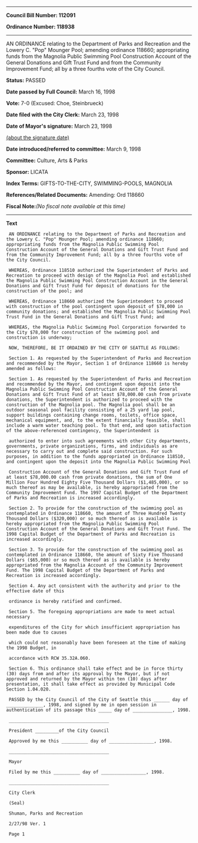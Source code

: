 

********

**Council Bill Number: 112091**
   
**Ordinance Number: 118938**
********

 AN ORDINANCE relating to the Department of Parks and Recreation and the Lowery C. "Pop" Mounger Pool; amending ordinance 118660; appropriating funds from the Magnolia Public Swimming Pool Construction Account of the General Donations and Gift Trust Fund and from the Community Improvement Fund; all by a three fourths vote of the City Council.

**Status:** PASSED
   
**Date passed by Full Council:** March 16, 1998
   
**Vote:** 7-0 (Excused: Choe, Steinbrueck)
   
**Date filed with the City Clerk:** March 23, 1998
   
**Date of Mayor's signature:** March 23, 1998
   
[(about the signature date)](/~public/approvaldate.htm)
   
   
   
**Date introduced/referred to committee:** March 9, 1998
   
**Committee:** Culture, Arts & Parks
   
**Sponsor:** LICATA
   
   
**Index Terms:** GIFTS-TO-THE-CITY, SWIMMING-POOLS, MAGNOLIA

**References/Related Documents:** Amending: Ord 118660

**Fiscal Note:**_(No fiscal note available at this time)_

********

**Text**
   
```
 AN ORDINANCE relating to the Department of Parks and Recreation and the Lowery C. "Pop" Mounger Pool; amending ordinance 118660; appropriating funds from the Magnolia Public Swimming Pool Construction Account of the General Donations and Gift Trust Fund and from the Community Improvement Fund; all by a three fourths vote of the City Council.

 WHEREAS, Ordinance 118510 authorized the Superintendent of Parks and Recreation to proceed with design of the Magnolia Pool and established the Magnolia Public Swimming Pool Construction Account in the General Donations and Gift Trust Fund for deposit of donations for the construction of the pool; and

 WHEREAS, Ordinance 118660 authorized the Superintendent to proceed with construction of the pool contingent upon deposit of $78,000 in community donations; and established the Magnolia Public Swimming Pool Trust Fund in the General Donations and Gift Trust Fund; and

 WHEREAS, the Magnolia Public Swimming Pool Corporation forwarded to the City $78,000 for construction of the swimming pool and construction is underway;

 NOW, THEREFORE, BE IT ORDAINED BY THE CITY OF SEATTLE AS FOLLOWS:

 Section 1. As requested by the Superintendent of Parks and Recreation and recommended by the Mayor, Section 1 of Ordinance 118660 is hereby amended as follows:

 Section 1. As requested by the Superintendent of Parks and Recreation and recommended by the Mayor, and contingent upon deposit into the Magnolia Public Swimming Pool Construction Account of the General Donations and Gift Trust Fund of at least $78,000.00 cash from private donations, the Superintendent is authorized to proceed with the construction of the Magnolia pool. The Magnolia pool shall be an outdoor seasonal pool facility consisting of a 25 yard lap pool, support buildings containing change rooms, toilets, office space, mechanical equipment, and, to the extent financially feasible, shall include a warm water teaching pool. To that end, and upon satisfaction of the above-referenced contingency, the Superintendent is

 authorized to enter into such agreements with other City departments, governments, private organizations, firms, and individuals as are necessary to carry out and complete said construction. For such purposes, in addition to the funds appropriated in Ordinance 118510, and contingent upon the deposit into the Magnolia Public Swimming Pool

 Construction Account of the General Donations and Gift Trust Fund of at least $78,000.00 cash from private donations, the sum of One Million Four Hundred Eighty Five Thousand Dollars ($1,485,000), or so much thereof as may be available, is hereby appropriated from the Community Improvement Fund. The 1997 Capital Budget of the Department of Parks and Recreation is increased accordingly.

 Section 2. To provide for the construction of the swimming pool as contemplated in Ordinance 118660, the amount of Three Hundred Twenty Thousand Dollars ($320,000) or so much thereof as is available is hereby appropriated from the Magnolia Public Swimming Pool Construction Account of the General Donations and Gift Trust Fund. The 1998 Capital Budget of the Department of Parks and Recreation is increased accordingly.

 Section 3. To provide for the construction of the swimming pool as contemplated in Ordinance 118660, the amount of Sixty Five Thousand Dollars ($65,000) or so much thereof as is available is hereby appropriated from the Magnolia Account of the Community Improvement Fund. The 1998 Capital Budget of the Department of Parks and Recreation is increased accordingly.

 Section 4. Any act consistent with the authority and prior to the effective date of this

 ordinance is hereby ratified and confirmed.

 Section 5. The foregoing appropriations are made to meet actual necessary

 expenditures of the City for which insufficient appropriation has been made due to causes

 which could not reasonably have been foreseen at the time of making the 1998 Budget, in

 accordance with RCW 35.32A.060.

 Section 6. This ordinance shall take effect and be in force thirty (30) days from and after its approval by the Mayor, but if not approved and returned by the Mayor within ten (10) days after presentation, it shall take effect as provided by Municipal Code Section 1.04.020.

 PASSED by the City Council of the City of Seattle this ______ day of ______________, 1998, and signed by me in open session in authentication of its passage this _____ day of _______________, 1998.

 ______________________________________

 President _________of the City Council

 Approved by me this __________ day of _________________, 1998.

 ______________________________________

 Mayor

 Filed by me this __________ day of _________________, 1998.

 ______________________________________

 City Clerk

 (Seal)

 Shuman, Parks and Recreation

 2/27/98 Ver. 1

 Page 1

```
